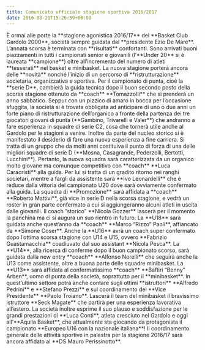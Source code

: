 ```yaml
---
title: Comunicato ufficiale stagione sportiva 2016/2017
date: 2016-08-21T15:26:59+00:00
---
```

È ormai alle porte la \*\*stagione agonistica 2016/17\*\* del \*\*Basket Club Gardolo 2000\*\*, società sempre guidata dal \*\*presidente Ezio De Mare\*\*. L’annata scorsa è terminata con \*\*risultati\*\* confortanti. Sono arrivati buoni piazzamenti in tutti i campionati senior e giovanili (l’\*\*Under 20\*\* si è laureata \*\*campione\*\*) oltre all’incremento del numero di atleti \*\*tesserati\*\* nel basket e minibasket. La nuova stagione porterà ancora delle \*\*novità\*\* nonché l’inizio di un percorso di \*\*ristrutturazione\*\* societaria, organizzativa e sportiva. Per il campionato di punta, cioè la \*\*serie D\*\*, cambierà la guida tecnica dopo il buon secondo posto della scorsa stagione ottenuto da \*\*coach\*\* \*\*Tomazzolli\*\* che si prenderà un anno sabbatico. Seppur con un pizzico di amaro in bocca per l’occasione sfuggita, la società si è trovata obbligata ad anticipare di uno o due anni un forte piano di ristrutturazione dell’organico a fronte della partenza dei tre giocatori giovani di punta (\*\*Gambino, Trivarelli e Valer\*\*) che andranno a fare esperienza in squadre di serie C2, cosa che tornerà utile anche al Gardolo per le stagioni a venire. Inoltre da parte del nucleo storico si è manifestato il desiderio di fare una nuova esperienza a fine carriera. Si tratta di un gruppo che da molti anni costituiva il punto di forza di una delle migliori squadre di serie D (\*\*Mosna, Casagrande, Pederzolli, Bertotti, Lucchini\*\*). Pertanto, la nuova squadra sarà caratterizzata da un organico molto giovane ma comunque competitivo con \*\*coach\*\* \*\*Luca Caracristi\*\* alla guida. Per lui si tratta di un gradito ritorno nei ranghi societari, mentre a fargli da assistente sarà \*\*Ivo Leonardelli\*\* che è reduce dalla vittoria del campionato U20 dove sarà ovviamente confermato alla guida. La squadra di \*\*Promozione\*\* sarà affidata a \*\*coach\*\* \*\*Roberto Mattivi\*\*, già vice in serie D nella scorsa stagione, e vedrà un roster in gran parte confermato a cui si aggiungeranno alcuni atleti in uscita dalle giovanili. Il coach ”storico” \*\*Nicola Gozzer\*\* lascerà per il momento la panchina ma ci si augura un suo rientro in futuro. La \*\*U18\*\* sarà guidata anche quest’anno da \*\*coach\*\* \*\*Marco “Rizzo” Paoli\*\*, affiancato da \*\*Simone Coser\*\*. Anche la \*\*U16\*\* avrà un coach super confermato dopo l’ottima scorsa stagione con U14 e U15, ovvero \*\*Fabrizio Guastamacchia\*\* coadiuvato dal suo assistant \*\*Nicola Pesca\*\*. La \*\*U14\*\*, alla ricerca di conferme dopo il buon campionato scorso, sarà guidata dalla new entry \*\*coach\*\* \*\*Alfonso Norelli\*\* che seguirà anche la U13 come assistente, oltre a buona parte delle squadre minibasket. La \*\*U13\*\* sarà affidata al confermatissimo \*\*coach\*\* \*\*Baftiri “Benny” Arben\*\*, uomo di punta della società, soprattutto per il \*\*minibasket\*\*. In quest’ultimo settore potrà anche contare sugli ottimi \*\*istruttori\*\* \*\*Alfredo Pedrini\*\* e \*\*Stefano Prezzi\*\* e sul coordinamento del \*\*Vice Presidente\*\* \*\*Paolo Troiano\*\*. Lascerà il team del minibasket il bravissimo istruttore \*\*Seck Magate\*\* che partirà per una esperienza lavorativa all’estero. La società inoltre esprime il suo plauso e soddisfazione per le grandi prestazioni di \*\*Luca Conti\*\*, atleta cresciuto nel Gardolo e oggi all’\*\*Aquila Basket\*\*, che attualmente sta giocando da protagonista il campionato \*\*Europeo U16 con la nazionale italiana\*\*! Il coordinamento generale delle attività sportive in palestra per la stagione 2016/17 sarà ancora affidato al \*\*DS Mauro Perissinotto\*\*.